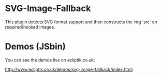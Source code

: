 SVG-Image-Fallback
=========================

This plugin detects SVG format support and then constructs the img 'src' on required/hooked images.

# Demos (JSbin)
You can see the demos live on ecliptik.co.uk;

http://www.ecliptik.co.uk/demos/svg-image-fallback/index.html